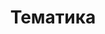 ---
# Page title
title: Тематика
# Page type - we want a landing page (such as a homepage)
type: landing

# Your landing page sections - add as many different content blocks as you like
sections:
  # A section to display blog posts
  - block: collection
    id: section-1
    content:
      title: Тематика
      subtitle: "Вот таким мы тут занимаемся"
      text: 

      # Display content from the `content/post/` folder
      filters:
        folders:
          - our-research
      sort_ascending: true
    design:
      # Choose how many columns the section has. Valid values: '1' or '2'.
      columns: '2'
      # Choose your content listing view - here we use the `showcase` view
      view:  publications #publications # #card #list #compact  # showcase  masonry
      # For the Showcase view, do you want to flip alternate rows?
      # flip_alt_rows: true
    
  - block: markdown
    id: eq
    content:
      title: Оборудование 
      subtitle: Всё, что необходимо для нобелевки
      text: "- тык
      - мык"

    design:
      # Choose how many columns the section has. Valid values: '1' or '2'.
      columns: '2'
---
